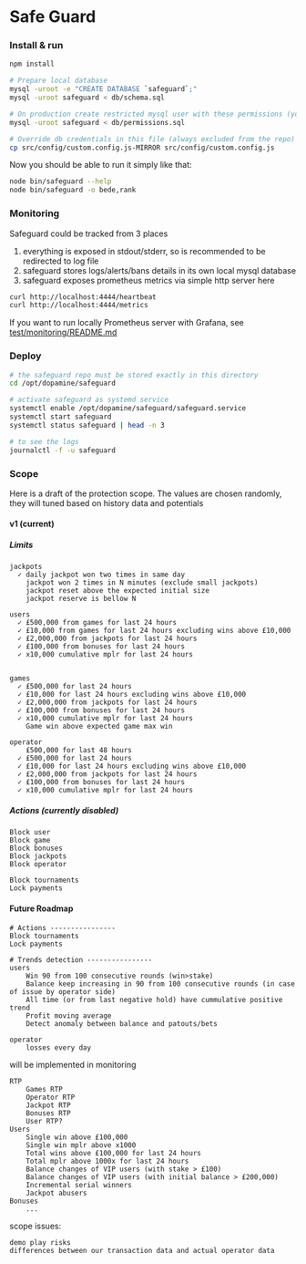 # Safe Guard

### Install & run

```bash
npm install

# Prepare local database
mysql -uroot -e "CREATE DATABASE `safeguard`;"
mysql -uroot safeguard < db/schema.sql

# On production create restricted mysql user with these permissions (you must set the password inside):
mysql -uroot safeguard < db/permissions.sql

# Override db credentials in this file (always excluded from the repo)
cp src/config/custom.config.js-MIRROR src/config/custom.config.js
```

Now you should be able to run it simply like that:
```bash
node bin/safeguard --help
node bin/safeguard -o bede,rank
```


### Monitoring
Safeguard could be tracked from 3 places
1) everything is exposed in stdout/stderr, so is recommended to be redirected to log file
2) safeguard stores logs/alerts/bans details in its own local mysql database
3) safeguard exposes prometheus metrics via simple http server here
```bash
curl http://localhost:4444/heartbeat
curl http://localhost:4444/metrics
```
If you want to run locally Prometheus server with Grafana, see [test/monitoring/README.md](test/monitoring/README.md) 


### Deploy
```bash
# the safeguard repo must be stored exactly in this directory
cd /opt/dopamine/safeguard

# activate safeguard as systemd service
systemctl enable /opt/dopamine/safeguard/safeguard.service
systemctl start safeguard
systemctl status safeguard | head -n 3

# to see the logs
journalctl -f -u safeguard
```

### Scope
Here is a draft of the protection scope. The values are chosen randomly, they will tuned based on history data and potentials

#### v1 (current)
##### Limits
```
jackpots
  ✓ daily jackpot won two times in same day
    jackpot won 2 times in N minutes (exclude small jackpots)
    jackpot reset above the expected initial size
    jackpot reserve is bellow N

users
  ✓ £500,000 from games for last 24 hours
  ✓ £10,000 from games for last 24 hours excluding wins above £10,000
  ✓ £2,000,000 from jackpots for last 24 hours
  ✓ £100,000 from bonuses for last 24 hours
  ✓ x10,000 cumulative mplr for last 24 hours


games
  ✓ £500,000 for last 24 hours
  ✓ £10,000 for last 24 hours excluding wins above £10,000
  ✓ £2,000,000 from jackpots for last 24 hours
  ✓ £100,000 from bonuses for last 24 hours
  ✓ x10,000 cumulative mplr for last 24 hours
    Game win above expected game max win

operator
    £500,000 for last 48 hours
  ✓ £500,000 for last 24 hours
  ✓ £10,000 for last 24 hours excluding wins above £10,000
  ✓ £2,000,000 from jackpots for last 24 hours
  ✓ £100,000 from bonuses for last 24 hours
  ✓ x10,000 cumulative mplr for last 24 hours

```
#####  Actions (currently disabled)
```
Block user
Block game
Block bonuses
Block jackpots
Block operator

Block tournaments
Lock payments
```

#### Future Roadmap


```
# Actions ----------------
Block tournaments
Lock payments

# Trends detection ----------------
users
    Win 90 from 100 consecutive rounds (win>stake)
    Balance keep increasing in 90 from 100 consecutive rounds (in case of issue by operator side)
    All time (or from last negative hold) have cummulative positive trend
    Profit moving average
    Detect anomaly between balance and patouts/bets

operator
    losses every day
```

will be implemented in monitoring
```
RTP
    Games RTP
    Operator RTP
    Jackpot RTP
    Bonuses RTP
    User RTP?
Users
    Single win above £100,000
    Single win mplr above x1000
    Total wins above £100,000 for last 24 hours
    Total mplr above 1000x for last 24 hours
    Balance changes of VIP users (with stake > £100)
    Balance changes of VIP users (with initial balance > £200,000)
    Incremental serial winners
    Jackpot abusers
Bonuses
    ...
```

scope issues:
```
demo play risks
differences between our transaction data and actual operator data
```